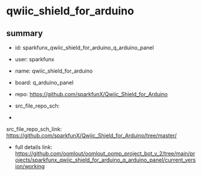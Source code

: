 # qwiic_shield_for_arduino
 
## summary 
* id: sparkfunx_qwiic_shield_for_arduino_q_arduino_panel
* user: sparkfunx
* name: qwiic_shield_for_arduino
* board: q_arduino_panel
* repo: https://github.com/sparkfunX/Qwiic_Shield_for_Arduino



* src_file_repo_sch: 
*
 src_file_repo_sch_link: https://github.com/sparkfunX/Qwiic_Shield_for_Arduino/tree/master/
* full details link: https://github.com/oomlout/oomlout_oomp_project_bot_v_2/tree/main/projects/sparkfunx_qwiic_shield_for_arduino_q_arduino_panel/current_version/working  






